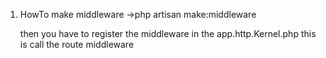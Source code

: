 1) HowTo make middleware
    ->php artisan make:middleware <middlewarename>

    then you have to register the middleware
    in the app.http.Kernel.php
    this is call the route middleware